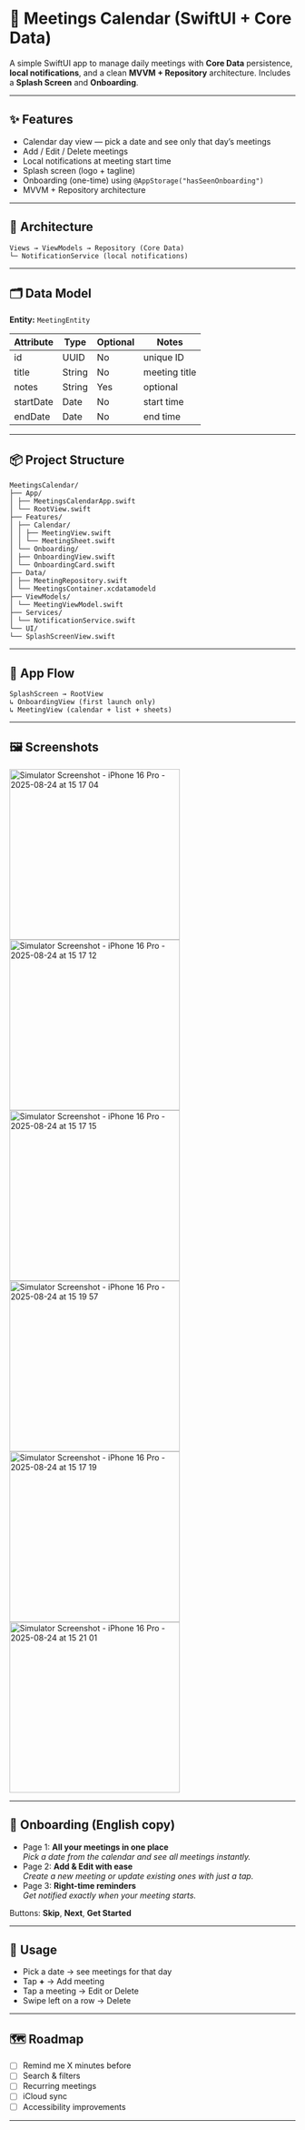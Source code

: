 # 📅 Meetings Calendar (SwiftUI + Core Data)

A simple SwiftUI app to manage daily meetings with **Core Data** persistence, **local notifications**, and a clean **MVVM + Repository** architecture. Includes a **Splash Screen** and **Onboarding**.

---

## ✨ Features
- Calendar day view — pick a date and see only that day’s meetings  
- Add / Edit / Delete meetings  
- Local notifications at meeting start time  
- Splash screen (logo + tagline)  
- Onboarding (one-time) using `@AppStorage("hasSeenOnboarding")`  
- MVVM + Repository architecture

---

## 🧱 Architecture
```
Views → ViewModels → Repository (Core Data)
└─ NotificationService (local notifications)
```
---

## 🗂 Data Model
**Entity:** `MeetingEntity`

| Attribute   | Type   | Optional | Notes         |
|-------------|--------|----------|---------------|
| id          | UUID   | No       | unique ID     |
| title       | String | No       | meeting title |
| notes       | String | Yes      | optional      |
| startDate   | Date   | No       | start time    |
| endDate     | Date   | No       | end time      |

---

## 📦 Project Structure
```
MeetingsCalendar/
├── App/
│ ├── MeetingsCalendarApp.swift
│ └── RootView.swift
├── Features/
│ ├── Calendar/
│ │ ├── MeetingView.swift
│ │ └── MeetingSheet.swift
│ └── Onboarding/
│ ├── OnboardingView.swift
│ └── OnboardingCard.swift
├── Data/
│ ├── MeetingRepository.swift
│ └── MeetingsContainer.xcdatamodeld
├── ViewModels/
│ └── MeetingViewModel.swift
├── Services/
│ └── NotificationService.swift
└── UI/
└── SplashScreenView.swift
```

---

## 🚀 App Flow
```
SplashScreen → RootView
↳ OnboardingView (first launch only)
↳ MeetingView (calendar + list + sheets)
```

---

## 🖼 Screenshots
<img width="300" alt="Simulator Screenshot - iPhone 16 Pro - 2025-08-24 at 15 17 04" src="https://github.com/user-attachments/assets/8be12479-3fdc-4c67-8093-404af2b03d29" />

<img width="300" alt="Simulator Screenshot - iPhone 16 Pro - 2025-08-24 at 15 17 12" src="https://github.com/user-attachments/assets/24122825-489f-4ff9-a6fc-099472cb0a92" />

<img width="300" alt="Simulator Screenshot - iPhone 16 Pro - 2025-08-24 at 15 17 15" src="https://github.com/user-attachments/assets/725d39d1-1d40-49d6-93b4-0668b378badf" />

<img width="300" alt="Simulator Screenshot - iPhone 16 Pro - 2025-08-24 at 15 19 57" src="https://github.com/user-attachments/assets/8fad4abd-936a-4948-bd96-fa4f02eac783" />

<img width="300" alt="Simulator Screenshot - iPhone 16 Pro - 2025-08-24 at 15 17 19" src="https://github.com/user-attachments/assets/e3e2eaf7-6c04-4f54-a011-5fb2db57722d" />

<img width="300" alt="Simulator Screenshot - iPhone 16 Pro - 2025-08-24 at 15 21 01" src="https://github.com/user-attachments/assets/987c49b1-b20d-482a-b6fb-94234bec11d4" />

---

## 🧭 Onboarding (English copy)
- Page 1: **All your meetings in one place**  
  *Pick a date from the calendar and see all meetings instantly.*
- Page 2: **Add & Edit with ease**  
  *Create a new meeting or update existing ones with just a tap.*
- Page 3: **Right-time reminders**  
  *Get notified exactly when your meeting starts.*

Buttons: **Skip**, **Next**, **Get Started**

---

## 🧪 Usage
- Pick a date → see meetings for that day  
- Tap **+** → Add meeting  
- Tap a meeting → Edit or Delete  
- Swipe left on a row → Delete

---

## 🗺 Roadmap
- [ ] Remind me X minutes before  
- [ ] Search & filters  
- [ ] Recurring meetings  
- [ ] iCloud sync  
- [ ] Accessibility improvements

---
